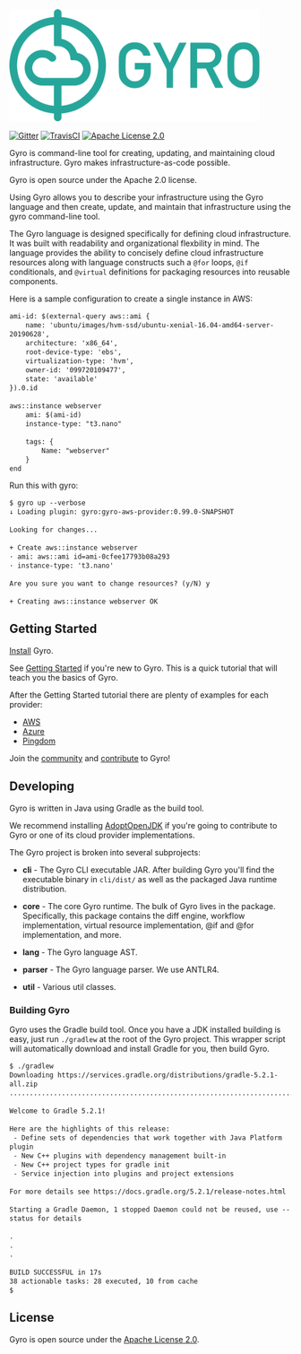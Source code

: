 <img src="etc/gyro.png" height="200"/>

[![Gitter](https://img.shields.io/gitter/room/perfectsense/gyro)](https://gitter.im/perfectsense/gyro)
[![TravisCI](https://api.travis-ci.org/perfectsense/gyro.svg?branch=master)](https://travis-ci.org/perfectsense/gyro)
[![Apache License 2.0](https://img.shields.io/github/license/perfectsense/gyro)](https://github.com/perfectsense/gyro/blob/master/LICENSE)

Gyro is command-line tool for creating, updating, and maintaining cloud infrastructure. Gyro makes infrastructure-as-code possible.

Gyro is open source under the Apache 2.0 license.

Using Gyro allows you to describe your infrastructure using the Gyro language and then create, update, and maintain that infrastructure using the gyro command-line tool.

The Gyro language is designed specifically for defining cloud infrastructure. It was built with readability and organizational flexbility in mind. The language provides the ability to concisely define cloud infrastructure resources along with language constructs such a `@for` loops, `@if` conditionals, and `@virtual` definitions for packaging resources into reusable components.

Here is a sample configuration to create a single instance in AWS:

```
ami-id: $(external-query aws::ami {
    name: 'ubuntu/images/hvm-ssd/ubuntu-xenial-16.04-amd64-server-20190628',
    architecture: 'x86_64',
    root-device-type: 'ebs',
    virtualization-type: 'hvm',
    owner-id: '099720109477',
    state: 'available'
}).0.id

aws::instance webserver
    ami: $(ami-id)
    instance-type: "t3.nano"

    tags: {
        Name: "webserver"
    }
end
```

Run this with gyro:

```
$ gyro up --verbose
↓ Loading plugin: gyro:gyro-aws-provider:0.99.0-SNAPSHOT

Looking for changes...

+ Create aws::instance webserver
· ami: aws::ami id=ami-0cfee17793b08a293
· instance-type: 't3.nano'

Are you sure you want to change resources? (y/N) y

+ Creating aws::instance webserver OK
```

## Getting Started

[Install](https://gyro.dev/guides/getting-started/installing.html#installing-gyro) Gyro.

See [Getting Started](https://gyro.dev/guides/getting-started/index.html) if you're new to Gyro. This is a quick tutorial that will teach you the basics of Gyro.

After the Getting Started tutorial there are plenty of examples for each provider:

- [AWS](https://github.com/perfectsense/gyro-aws-provider/tree/master/examples)
- [Azure](https://github.com/perfectsense/gyro-azure-provider/tree/master/examples)
- [Pingdom](https://github.com/perfectsense/gyro-pingdom-provider/tree/master/examples)

Join the [community](https://gyro.dev/guides/contribute/#chat) and [contribute](https://gyro.dev/guides/contribute/#contribute) to Gyro!

## Developing

Gyro is written in Java using Gradle as the build tool. 

We recommend installing [AdoptOpenJDK](https://adoptopenjdk.net/) if you're going to contribute to Gyro or one of its cloud
provider implementations.

The Gyro project is broken into several subprojects:

- **cli** - The Gyro CLI executable JAR. After building Gyro you'll find the executable binary in ``cli/dist/`` as well as the packaged Java runtime distribution.

- **core** - The core Gyro runtime. The bulk of Gyro lives in the package. Specifically, this package contains the diff engine, workflow implementation, virtual resource implementation, @if and @for implementation, and more.

- **lang** - The Gyro language AST.

- **parser** - The Gyro language parser. We use ANTLR4.

- **util** - Various util classes. 

### Building Gyro

Gyro uses the Gradle build tool. Once you have a JDK installed building is easy, just run `./gradlew` at the root of the Gyro project. This wrapper script will automatically download and install Gradle for you, then build Gyro.

```shell
$ ./gradlew
Downloading https://services.gradle.org/distributions/gradle-5.2.1-all.zip
..............................................................................................................................

Welcome to Gradle 5.2.1!

Here are the highlights of this release:
 - Define sets of dependencies that work together with Java Platform plugin
 - New C++ plugins with dependency management built-in
 - New C++ project types for gradle init
 - Service injection into plugins and project extensions

For more details see https://docs.gradle.org/5.2.1/release-notes.html

Starting a Gradle Daemon, 1 stopped Daemon could not be reused, use --status for details

.
.
.

BUILD SUCCESSFUL in 17s
38 actionable tasks: 28 executed, 10 from cache
$
```

## License

Gyro is open source under the [Apache License 2.0](https://github.com/perfectsense/gyro/blob/master/LICENSE).
